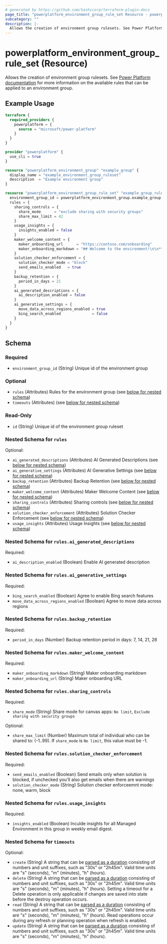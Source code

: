 ```yaml
---
# generated by https://github.com/hashicorp/terraform-plugin-docs
page_title: "powerplatform_environment_group_rule_set Resource - powerplatform"
subcategory: ""
description: |-
  Allows the creation of environment group rulesets. See Power Platform documentation https://learn.microsoft.com/power-platform/admin/environment-groups for more information on the available rules that can be applied to an environment group.
---
```


# powerplatform_environment_group_rule_set (Resource)

Allows the creation of environment group rulesets. See [Power Platform documentation](https://learn.microsoft.com/power-platform/admin/environment-groups) for more information on the available rules that can be applied to an environment group.

## Example Usage

```terraform
terraform {
  required_providers {
    powerplatform = {
      source = "microsoft/power-platform"
    }
  }
}

provider "powerplatform" {
  use_cli = true
}

resource "powerplatform_environment_group" "example_group" {
  display_name = "example_environment_group_ruleset"
  description  = "Example environment group"
}

resource "powerplatform_environment_group_rule_set" "example_group_rule_set" {
  environment_group_id = powerplatform_environment_group.example_group.id
  rules = {
    sharing_controls = {
      share_mode      = "exclude sharing with security groups"
      share_max_limit = 42
    }
    usage_insights = {
      insights_enabled = false
    }
    maker_welcome_content = {
      maker_onboarding_url      = "https://contoso.com/onboarding"
      maker_onboarding_markdown = "## Welcome to the environment!\n\n**This is a markdown description.**"
    }
    solution_checker_enforcement = {
      solution_checker_mode = "block"
      send_emails_enabled   = true
    }
    backup_retention = {
      period_in_days = 21
    }
    ai_generated_descriptions = {
      ai_description_enabled = false
    }
    ai_generative_settings = {
      move_data_across_regions_enabled = true
      bing_search_enabled              = false
    }
  }
}
```

<!-- schema generated by tfplugindocs -->
## Schema

### Required

- `environment_group_id` (String) Unique id of the environment group

### Optional

- `rules` (Attributes) Rules for the environment group (see [below for nested schema](#nestedatt--rules))
- `timeouts` (Attributes) (see [below for nested schema](#nestedatt--timeouts))

### Read-Only

- `id` (String) Unique id of the environment group ruleset

<a id="nestedatt--rules"></a>
### Nested Schema for `rules`

Optional:

- `ai_generated_descriptions` (Attributes) AI Generated Descriptions (see [below for nested schema](#nestedatt--rules--ai_generated_descriptions))
- `ai_generative_settings` (Attributes) AI Generative Settings (see [below for nested schema](#nestedatt--rules--ai_generative_settings))
- `backup_retention` (Attributes) Backup Retention (see [below for nested schema](#nestedatt--rules--backup_retention))
- `maker_welcome_content` (Attributes) Maker Welcome Content (see [below for nested schema](#nestedatt--rules--maker_welcome_content))
- `sharing_controls` (Attributes) Sharing controls (see [below for nested schema](#nestedatt--rules--sharing_controls))
- `solution_checker_enforcement` (Attributes) Solution Checker Enforcement (see [below for nested schema](#nestedatt--rules--solution_checker_enforcement))
- `usage_insights` (Attributes) Usage Insights (see [below for nested schema](#nestedatt--rules--usage_insights))

<a id="nestedatt--rules--ai_generated_descriptions"></a>
### Nested Schema for `rules.ai_generated_descriptions`

Required:

- `ai_description_enabled` (Boolean) Enable AI generated description


<a id="nestedatt--rules--ai_generative_settings"></a>
### Nested Schema for `rules.ai_generative_settings`

Required:

- `bing_search_enabled` (Boolean) Agree to enable Bing search features
- `move_data_across_regions_enabled` (Boolean) Agree to move data across regions


<a id="nestedatt--rules--backup_retention"></a>
### Nested Schema for `rules.backup_retention`

Required:

- `period_in_days` (Number) Backup retention period in days: 7, 14, 21, 28


<a id="nestedatt--rules--maker_welcome_content"></a>
### Nested Schema for `rules.maker_welcome_content`

Required:

- `maker_onboarding_markdown` (String) Maker onboarding markdown
- `maker_onboarding_url` (String) Maker onboarding URL


<a id="nestedatt--rules--sharing_controls"></a>
### Nested Schema for `rules.sharing_controls`

Required:

- `share_mode` (String) Share mode for canvas apps: `No limit`, `Exclude sharing with security groups`

Optional:

- `share_max_limit` (Number) Maximum total of individual who can be shared to: (-1..99). If `share_mode` is `No limit`, this value must be -1.


<a id="nestedatt--rules--solution_checker_enforcement"></a>
### Nested Schema for `rules.solution_checker_enforcement`

Required:

- `send_emails_enabled` (Boolean) Send emails only when solution is blocked, if unchecked you'll also get emails when there are warnings
- `solution_checker_mode` (String) Solution checker enforceemnt mode: none, warm, block


<a id="nestedatt--rules--usage_insights"></a>
### Nested Schema for `rules.usage_insights`

Required:

- `insights_enabled` (Boolean) Inculde insights for all Managed Environment in this group in weekly email digest.



<a id="nestedatt--timeouts"></a>
### Nested Schema for `timeouts`

Optional:

- `create` (String) A string that can be [parsed as a duration](https://pkg.go.dev/time#ParseDuration) consisting of numbers and unit suffixes, such as "30s" or "2h45m". Valid time units are "s" (seconds), "m" (minutes), "h" (hours).
- `delete` (String) A string that can be [parsed as a duration](https://pkg.go.dev/time#ParseDuration) consisting of numbers and unit suffixes, such as "30s" or "2h45m". Valid time units are "s" (seconds), "m" (minutes), "h" (hours). Setting a timeout for a Delete operation is only applicable if changes are saved into state before the destroy operation occurs.
- `read` (String) A string that can be [parsed as a duration](https://pkg.go.dev/time#ParseDuration) consisting of numbers and unit suffixes, such as "30s" or "2h45m". Valid time units are "s" (seconds), "m" (minutes), "h" (hours). Read operations occur during any refresh or planning operation when refresh is enabled.
- `update` (String) A string that can be [parsed as a duration](https://pkg.go.dev/time#ParseDuration) consisting of numbers and unit suffixes, such as "30s" or "2h45m". Valid time units are "s" (seconds), "m" (minutes), "h" (hours).
